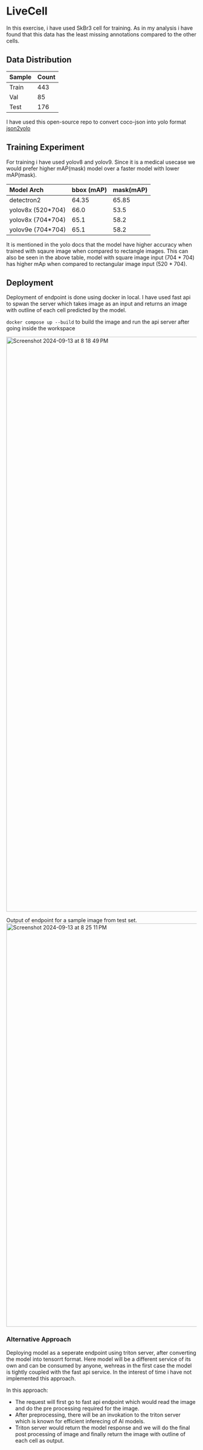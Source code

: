 # LiveCell

In this exercise, i have used SkBr3 cell for training. As in my analysis i have found that this data has the least missing annotations compared to the other cells.

## Data Distribution

| Sample |  Count  | 
|:-------|:--------|
| Train  |     443 |
| Val    |      85 |
| Test   |     176 |

I have used this open-source repo to convert coco-json into yolo format [json2yolo](https://github.com/ultralytics/JSON2YOLO)


## Training Experiment

For training i have used yolov8 and yolov9. Since it is a medical usecase we would prefer higher mAP(mask) model over a faster model with lower mAP(mask).


| Model Arch        | bbox (mAP) |  mask(mAP)|
|:------------------|:-----------|-----------|
| detectron2        |     64.35  |     65.85 |
| yolov8x (520*704) |     66.0   |     53.5  |
| yolov8x (704*704) |     65.1   |     58.2  |
| yolov9e (704*704) |     65.1   |     58.2  |

It is mentioned in the yolo docs that the model have higher accuracy when trained with sqaure image when compared to rectangle images. This can also be seen in the above table, model with square image input (704 * 704) has higher mAp when compared to rectangular image input (520 * 704).

## Deployment

Deployment of endpoint is done using docker in local. I have used fast api to spwan the server which takes image as an input and returns an image with outline of each cell predicted by the model.

`docker compose up --build` to build the image and run the api server after going inside the workspace

<img width="1518" alt="Screenshot 2024-09-13 at 8 18 49 PM" src="https://github.com/user-attachments/assets/1da88bcd-8091-4977-b2af-732a87af2410">

Output of endpoint for a sample image from test set.
<img width="1065" alt="Screenshot 2024-09-13 at 8 25 11 PM" src="https://github.com/user-attachments/assets/625c8702-4e60-4fa0-9c34-8a5ad3f1fae0">



### Alternative Approach
Deploying model as a seperate endpoint using triton server, after converting the model into tensorrt format. Here model will be a different service of its own and can be consumed by anyone, wehreas in the first case the model is tightly coupled with the fast api service. In the interest of time i have not implemented this approach.

In this approach:

* The request will first go to fast api endpoint which would read the image and do the pre processing required for the image.
* After preprocessing, there will be an invokation to the triton server which is known for efficient inferecing of AI models.
* Triton server would return the model response and we will do the final post processing of image and finally return the image with outline of each cell as output.
  
        

